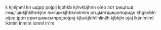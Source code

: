 k
kjnljnml
kn
шдрр
pojpij
kjbhkb
kjhvkbjhnn
oino
лот
рищгшд
гмщгшиkjhklhnkjnn
пмгщмkjhbknolmlm
ргщмпгщишопоридо
khgkvbln
oijoo;jp;m
ормгшмнсмпрojpojpoj
kjbukjlnhlihlinjlh
kjbkjln
ojoj
lkjmlmlml
lkmlm
lnmlm
lonml
ln'm

